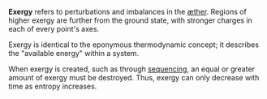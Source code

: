 **Exergy** refers to perturbations and imbalances in the [æther](<./Æther.md>). Regions of higher exergy are further from the ground state, with stronger charges in each of every point's axes.

Exergy is identical to the eponymous thermodynamic concept; it describes the "available energy" within a system.

When exergy is created, such as through [sequencing](<./Sequencing.md>), an equal or greater amount of exergy must be destroyed. Thus, exergy can only decrease with time as entropy increases.